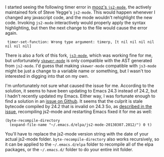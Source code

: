 I started seeing the following timer error in [mooz's `js2-mode`][1],
the actively maintained fork of Steve Yegge's `js2-mode`. This would
happen whenever I changed any javascript code, and the mode wouldn't
rehighlight the new code. Invoking `js2-mode` interactively would
properly apply the syntax highlighting, but then the next change to
the file would cause the error again.

     timer-set-function: Wrong type argument: timerp, [t nil nil nil nil nil nil nil]

There is also a fork of this fork, [`js3-mode`][j], which was working
fine for me, but unfortunately [`skewer-mode`][s] is only compatible
with the AST generated from `js2-mode`. I'd guess that making
`skewer-mode` compatible with `js3-mode` might be just a change to a
variable name or something, but I wasn't too interested in digging
into that on my own.

I'm unfortunately not sure what caused the issue for me. According to
the solution, it seems to have been updating to Emacs 24.3 instead of
24.2, but I hadn't recently updated my Emacs. Either way, I was
fortunate enough to find a solution in an [issue on Github][2]. It
seems that the culprit is stale bytecode compiled by 24.2 that is
invalid on 24.3 So, as [described in the issue][3], recompiling js2-mode
and restarting Emacs fixed it for me as well:

    (byte-recompile-directory
      (expand-file-name "~/.emacs.d/elpa/js2-mode-20130307.2012/") 0 t)

You'll have to replace the js2-mode version string with the date of
your actual js2-mode folder. `byte-recompile-directory` also works
recursively, so it can be applied to the `~/.emacs.d/elpa` folder to
recompile all of the elpa packages, or the `~/.emacs.d/` folder to do
your entire init folder.

[1]: https://github.com/mooz/js2-mode
[2]: https://github.com/mooz/js2-mode/issues/72
[3]: https://github.com/mooz/js2-mode/issues/72#issuecomment-15176816
[j]: https://github.com/thomblake/js3-mode
[s]: https://github.com/skeeto/skewer-mode
